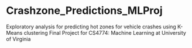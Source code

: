 # Crashzone_Predictions_MLProj
Exploratory analysis for predicting hot zones for vehicle crashes using K-Means clustering
Final Project for CS4774: Machine Learning at University of Virginia
